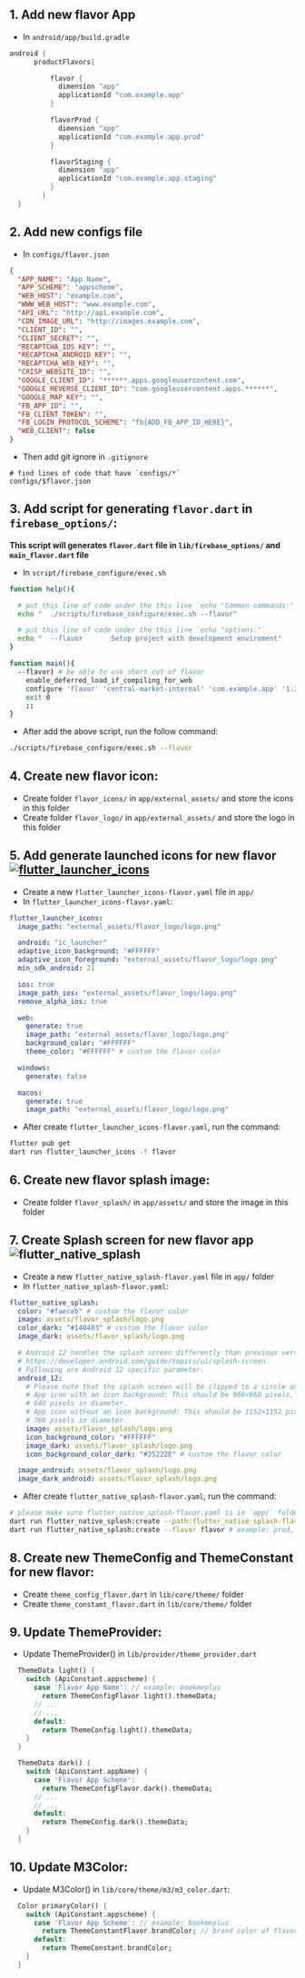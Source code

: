 ## 1. Add new flavor App
* In `android/app/build.gradle`
```gradle
android {
      productFlavors{

          flavor {
            dimension "app"
            applicationId "com.example.app"
          }

          flavorProd {
            dimension "app"
            applicationId "com.example.app.prod"
          }

          flavorStaging {
            dimension "app"
            applicationId "com.example.app.staging"
          }
        }
  }
```

## 2. Add new configs file
* In `configs/flavor.json`
```json
{
  "APP_NAME": "App Name",
  "APP_SCHEME": "appscheme",
  "WEB_HOST": "example.com",
  "WWW_WEB_HOST": "www.example.com",
  "API_URL": "http://api.example.com",
  "CDN_IMAGE_URL": "http://images.example.com",
  "CLIENT_ID": "",
  "CLIENT_SECRET": "",
  "RECAPTCHA_IOS_KEY": "",
  "RECAPTCHA_ANDROID_KEY": "",
  "RECAPTCHA_WEB_KEY": "",
  "CRISP_WEBSITE_ID": "",
  "GOOGLE_CLIENT_ID": "******.apps.googleusercontent.com",
  "GOOGLE_REVERSE_CLIENT_ID": "com.googleusercontent.apps.******",
  "GOOGLE_MAP_KEY": "",
  "FB_APP_ID": "",
  "FB_CLIENT_TOKEN": "",
  "FB_LOGIN_PROTOCOL_SCHEME": "fb{ADD_FB_APP_ID_HERE}",
  "WEB_CLIENT": false
}
```
* Then add git ignore in `.gitignore`
```.gitignore
# find lines of code that have `configs/*`
configs/$flavor.json
```

## 3. Add script for generating `flavor.dart` in `firebase_options/`:
**This script will generates `flavor.dart` file in `lib/firebase_options/` and `main_flavor.dart` file**
* In `script/firebase_configure/exec.sh`
```exec.sh
function help(){

  # put this line of code under the this line `echo "Common commands:"`
  echo "  ./scripts/firebase_configure/exec.sh --flavor"

  # put this line of code under the this line `echo "options:"`
  echo "  --flavor       Setup project with development enviroment"
}

function main(){
  --flavor) # be able to use short cut of flavor
    enable_deferred_load_if_compiling_for_web
    configure 'flavor' 'central-market-internal' 'com.example.app' '1:339169869188:web:57d3de271722e03ca4b1d1' $2
    exit 0
    ;;
}
```
* After add the above script, run the follow command:
```bash
./scripts/firebase_configure/exec.sh --flavor
```

## 4. Create new flavor icon:
* Create folder `flavor_icons/` in `app/external_assets/` and store the icons in this folder
* Create folder `flavor_logo/` in `app/external_assets/`  and store the logo in this folder

## 5. Add generate launched icons for new flavor [![flutter_launcher_icons](https://img.shields.io/badge/Flutter%20Community-flutter__launcher__icons-blue)](https://pub.dev/packages/flutter_launcher_icons)
* Create a new `flutter_launcher_icons-flavor.yaml` file in `app/`
* In `flutter_launcher_icons-flavor.yaml`:
```yaml  
flutter_launcher_icons:
  image_path: "external_assets/flavor_logo/logo.png"

  android: "ic_launcher"
  adaptive_icon_background: "#FFFFFF"
  adaptive_icon_foreground: "external_assets/flavor_logo/logo.png"
  min_sdk_android: 21

  ios: true
  image_path_ios: "external_assets/flavor_logo/logo.png"
  remove_alpha_ios: true

  web:
    generate: true
    image_path: "external_assets/flavor_logo/logo.png"
    background_color: "#FFFFFF"
    theme_color: "#FFFFFF" # custom the flavor color

  windows:
    generate: false

  macos:
    generate: true
    image_path: "external_assets/flavor_logo/logo.png"
  ```
* After create `flutter_launcher_icons-flavor.yaml`, run the command:
```bash
flutter pub get
dart run flutter_launcher_icons -f flavor
```

## 6. Create new flavor splash image:
* Create folder `flavor_splash/` in `app/assets/` and store the image in this folder

## 7. Create Splash screen for new flavor app ![flutter_native_splash](https://img.shields.io/badge/flutter_native_splash-v2.4.0-blue)
* Create a new `flutter_native_splash-flavor.yaml` file in `app/` folder
* In `flutter_native_splash-flavor.yaml`:
```yaml
flutter_native_splash:
  color: "#faeceb" # custom the flavor color
  image: assets/flavor_splash/logo.png
  color_dark: "#140403" # custom the flavor color
  image_dark: assets/flavor_splash/logo.png

  # Android 12 handles the splash screen differently than previous versions.  Please visit
  # https://developer.android.com/guide/topics/ui/splash-screen
  # Following are Android 12 specific parameter.
  android_12:
    # Please note that the splash screen will be clipped to a circle on the center of the screen.
    # App icon with an icon background: This should be 960×960 pixels, and fit within a circle
    # 640 pixels in diameter.
    # App icon without an icon background: This should be 1152×1152 pixels, and fit within a circle
    # 768 pixels in diameter.
    image: assets/flavor_splash/logo.png
    icon_background_color: "#FFFFFF"
    image_dark: assets/flavor_splash/logo.png
    icon_background_color_dark: "#25222E" # custom the flavor color

  image_android: assets/flavor_splash/logo.png
  image_dark_android: assets/flavor_splash/logo.png
```
* After create `flutter_native_splash-flavor.yaml`, run the command:
```bash
# please make sure flutter_native_splash-flavor.yaml is in `app/` folder
dart run flutter_native_splash:create --path:flutter_native_splash-flavor.yaml
dart run flutter_native_splash:create --flavor flavor # example: prod, staging, dev, ...
```

## 8. Create new ThemeConfig and ThemeConstant for new flavor:
* Create `theme_config_flavor.dart` in `lib/core/theme/` folder
* Create `theme_constamt_flavor.dart` in `lib/core/theme/` folder

## 9. Update ThemeProvider:
* Update ThemeProvider() in `lib/provider/theme_provider.dart`
```dart
  ThemeData light() {
    switch (ApiConstant.appscheme) {
      case 'Flavor App Name': // example: bookmeplus
        return ThemeConfigFlavor.light().themeData;
      // ...
      // ...
      default:
        return ThemeConfig.light().themeData;
    }
  }

  ThemeData dark() {
    switch (ApiConstant.appName) {
      case 'Flavor App Scheme':
        return ThemeConfigFlavor.dark().themeData;
      // ...
      // ...
      default:
        return ThemeConfig.dark().themeData;
    }
  }
```

## 10. Update M3Color:
* Update M3Color() in `lib/core/theme/m3/m3_color.dart`:
```dart
  Color primaryColor() {
    switch (ApiConstant.appscheme) {
      case 'Flavor App Scheme': // example: bookmeplus
        return ThemeConstantFlavor.brandColor; // brand color of flavor
      default:
        return ThemeConstant.brandColor;
    }
  }
```



